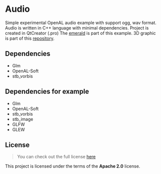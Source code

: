 # Audio
Simple experimental OpenAL audio example with support ogg, wav format. Audio is written in C++ language with minimal dependencies. Project is created in QtCreator (.pro)
The [emerald](https://github.com/EmeraldEngine/Emerald) is part of this example.
3D graphic is part of this [repository](https://github.com/Martinfx/LearnOpenGL).

## Dependencies
 * Glm
 * OpenAL-Soft
 * stb_vorbis

## Dependencies for example
 * Glm
 * OpenAL-Soft
 * stb_vorbis
 * stb_image
 * GLFW
 * GLEW

## License
>You can check out the full license [here](https://github.com/Martinfx/AudioEngine/blob/master/LICENSE)

This project is licensed under the terms of the **Apache 2.0** license.
